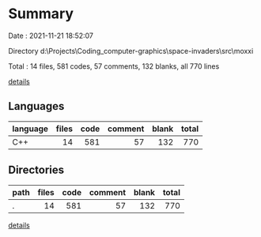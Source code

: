 # Summary

Date : 2021-11-21 18:52:07

Directory d:\Projects\Coding\_computer-graphics\space-invaders\src\moxxi

Total : 14 files,  581 codes, 57 comments, 132 blanks, all 770 lines

[details](details.md)

## Languages
| language | files | code | comment | blank | total |
| :--- | ---: | ---: | ---: | ---: | ---: |
| C++ | 14 | 581 | 57 | 132 | 770 |

## Directories
| path | files | code | comment | blank | total |
| :--- | ---: | ---: | ---: | ---: | ---: |
| . | 14 | 581 | 57 | 132 | 770 |

[details](details.md)